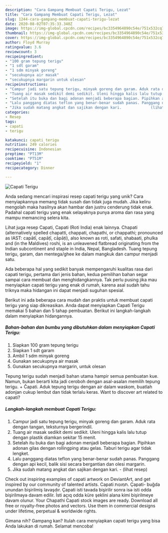 ```yaml
---
description: "Cara Gampang Membuat Capati Terigu, Lezat"
title: "Cara Gampang Membuat Capati Terigu, Lezat"
slug: 1244-cara-gampang-membuat-capati-terigu-lezat
date: 2020-08-02T07:35:33.340Z
image: https://img-global.cpcdn.com/recipes/bc3354964890c54e/751x532cq70/capati-terigu-foto-resep-utama.jpg
thumbnail: https://img-global.cpcdn.com/recipes/bc3354964890c54e/751x532cq70/capati-terigu-foto-resep-utama.jpg
cover: https://img-global.cpcdn.com/recipes/bc3354964890c54e/751x532cq70/capati-terigu-foto-resep-utama.jpg
author: Floyd Murray
ratingvalue: 3.6
reviewcount: 3
recipeingredient:
- "100 gram tepung terigu"
- "1 sdt garam"
- "1 sdm minyak goreng"
- "secukupnya air masak"
- "secukupnya margarin untuk olesan"
recipeinstructions:
- "Campur jadi satu tepung terigu, minyak goreng dan garam. Aduk rata dengan tangan, teksturnya bergerindil."
- "Tuang air masak sedikit demi sedikit. Uleni hingga kalis lalu tutup dengan plastik diamkan sekitar 15 menit."
- "Setelah itu buka dan bagi adonan menjadi beberapa bagian. Pipihkan adonan gilas dengan rollingping atau gelas. Taburi terigu agar tidak lengket."
- "Lalu panggang diatas teflon yang benar-benar sudah panas. Panggang dengan api kecil, balik sisi secara bergantian dan olesi margarin."
- "Jika sudah matang angkat dan sajikan dengan kari.             (lihat resep)"
categories:
- Resep
tags:
- capati
- terigu

katakunci: capati terigu 
nutrition: 249 calories
recipecuisine: Indonesian
preptime: "PT13M"
cooktime: "PT51M"
recipeyield: "1"
recipecategory: Dinner

---
```



![Capati Terigu](https://img-global.cpcdn.com/recipes/bc3354964890c54e/751x532cq70/capati-terigu-foto-resep-utama.jpg)

Anda sedang mencari inspirasi resep capati terigu yang unik? Cara menyiapkannya memang tidak susah dan tidak juga mudah. Jika keliru mengolah maka hasilnya akan hambar dan justru cenderung tidak enak. Padahal capati terigu yang enak selayaknya punya aroma dan rasa yang mampu memancing selera kita.

Lihat juga resep Capati, Capati (Roti India) enak lainnya. Chapati (alternatively spelled chapatti, chappati, chapathi, or chappathi; pronounced as IAST: capātī, capāṭī, cāpāṭi), also known as roti, safati, shabaati, phulka and (in the Maldives) roshi, is an unleavened flatbread originating from the Indian subcontinent and staple in India, Nepal, Bangladesh. Tuang tepung terigu, garam, dan mentega/ghee ke dalam mangkuk dan campur menjadi satu.

Ada beberapa hal yang sedikit banyak mempengaruhi kualitas rasa dari capati terigu, pertama dari jenis bahan, kedua pemilihan bahan segar sampai cara membuat dan menghidangkannya. Tak perlu pusing jika mau menyiapkan capati terigu yang enak di rumah, karena asal sudah tahu triknya maka hidangan ini dapat menjadi suguhan spesial.


Berikut ini ada beberapa cara mudah dan praktis untuk membuat capati terigu yang siap dikreasikan. Anda dapat menyiapkan Capati Terigu memakai 5 bahan dan 5 tahap pembuatan. Berikut ini langkah-langkah dalam menyiapkan hidangannya.

<!--inarticleads1-->

##### Bahan-bahan dan bumbu yang dibutuhkan dalam menyiapkan Capati Terigu:

1. Siapkan 100 gram tepung terigu
1. Siapkan 1 sdt garam
1. Ambil 1 sdm minyak goreng
1. Gunakan secukupnya air masak
1. Gunakan secukupnya margarin, untuk olesan


Tepung terigu sudah menjadi bahan utama hampir semua pembuatan kue. Namun, bukan berarti kita jadi ceroboh dengan asal-asalan memilih tepung terigu. + Čapati. Aduk tepung terigu dengan air dalam waskom, buatlah adonjan cukup lembut dan tidak terlalu keras. Want to discover art related to capati? 

<!--inarticleads2-->

##### Langkah-langkah membuat Capati Terigu:

1. Campur jadi satu tepung terigu, minyak goreng dan garam. Aduk rata dengan tangan, teksturnya bergerindil.
1. Tuang air masak sedikit demi sedikit. Uleni hingga kalis lalu tutup dengan plastik diamkan sekitar 15 menit.
1. Setelah itu buka dan bagi adonan menjadi beberapa bagian. Pipihkan adonan gilas dengan rollingping atau gelas. Taburi terigu agar tidak lengket.
1. Lalu panggang diatas teflon yang benar-benar sudah panas. Panggang dengan api kecil, balik sisi secara bergantian dan olesi margarin.
1. Jika sudah matang angkat dan sajikan dengan kari. -             (lihat resep)


Check out inspiring examples of capati artwork on DeviantArt, and get inspired by our community of talented artists. Capati תמונות. Çapati- buğda unundan bişirilmiş lavaşdır. Çapati isti tavada bişirilir sonra isə isti odda bişirilməyə davam edilir. İsti açıq odda küre şeklini alana kimi bişirilmeye davam olunur. Your Chapathi Capati stock images are ready. Download all free or royalty-free photos and vectors. Use them in commercial designs under lifetime, perpetual &amp; worldwide rights. 

Gimana nih? Gampang kan? Itulah cara menyiapkan capati terigu yang bisa Anda lakukan di rumah. Selamat mencoba!
